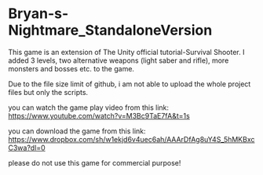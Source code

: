 # Bryan-s-Nightmare_StandaloneVersion

This game is an extension of The Unity official tutorial-Survival Shooter. I added 3 levels, two alternative weapons (light saber and rifle), more monsters and bosses etc. to the game. 

Due to the file size limit of github, i am not able to upload the whole project files but only the scripts.

you can watch the game play video from this link: https://www.youtube.com/watch?v=M3Bc9TaE7fA&t=1s

you can download the game from this link: https://www.dropbox.com/sh/w1ekjd6v4uec6ah/AAArDfAg8uY4S_5hMKBxcC3wa?dl=0

please do not use this game for commercial purpose!
